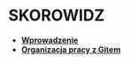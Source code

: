 # SKOROWIDZ

- **[Wprowadzenie][skorowidz:0]** 
- **[Organizacja pracy z Gitem][skorowidz:1]** 




[skorowidz:0]: ./Home.md 
[skorowidz:1]: ./organization_of_work.md 